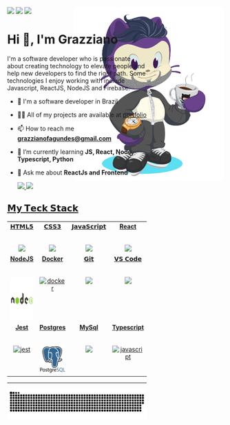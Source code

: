 <div> 
  <a href="https://www.instagram.com/grazzianoborgesfagundes/" target="_blank"><img src="https://img.shields.io/badge/-Instagram-%23E4405F?style=for-the-badge&logo=instagram&logoColor=white" target="_blank"></a>
  <a href = "mailto:grazzianofagundes@gmail.com"><img src="https://img.shields.io/badge/-Gmail-%23333?style=for-the-badge&logo=gmail&logoColor=white" target="_blank"></a>
  <a href="https://www.linkedin.com/in/grazziano-fagundes" target="_blank"><img src="https://img.shields.io/badge/-LinkedIn-%230077B5?style=for-the-badge&logo=linkedin&logoColor=white" target="_blank"></a>
  
<!-- <img align='right' src='https://github.com/Grazziano/Grazziano/blob/main/octocat-anime.gif?raw=true' width='150"'> -->
<img src="https://github.com/Grazziano/Grazziano/blob/main/Captura%20de%20tela%20de%202022-02-11%2020-08-54.png" align="right" width="350"/>

<div style="display: flex">
<div>
    <h1 align="left">Hi 👋, I'm Grazziano</h1>
    I'm a software developer who is passionate about creating technology to elevate people and help new developers to find the right path. Some technologies I enjoy working with include Javascript, ReactJS, NodeJS and Firebase.

- 🔭 I'm a software developer in Brazil
- 👨‍💻 All of my projects are available at [portfolio](https://portfolio-j37jbhpox-grazziano.vercel.app/)
- 📫 How to reach me **grazzianofagundes@gmail.com**
- 🌱 I’m currently learning **JS, React, Node, Typescript, Python**
- 💬 Ask me about **ReactJs and Frontend**
  
  <a href="https://github.com/Grazziano">
  <img height="180em" src="https://github-readme-stats.vercel.app/api?username=Grazziano&show_icons=true&theme=dark&include_all_commits=true&count_private=true"/>
  <img height="180em" src="https://github-readme-stats.vercel.app/api/top-langs/?username=Grazziano&layout=compact&langs_count=5&hide=html,blade,c%23&theme=dark"/>
  
   <!-- 
  [![Top Langs](https://github-readme-stats.vercel.app/api/top-langs/?username=Grazziano&hide=html,blade,c%23&langs_count=5&layout=compact&theme=dark)](https://github.com/Grazziano/github-readme-stats)
  ![Grazziano's GitHub stats](https://github-readme-stats.vercel.app/api?username=Grazziano&show_icons=true&theme=dark)
  [![Top Langs](https://github-readme-stats.vercel.app/api/top-langs/?username=Grazziano&layout=compact&theme=dark)](https://github.com/Grazziano/github-readme-stats)
  -->

 
## 𝗠𝘆 𝗧𝗲𝗰𝗸 𝗦𝘁𝗮𝗰𝗸

<table align="center">
  <tbody>
    <tr valign="top">
      <td width="25%" align="center">
        <span>𝗛𝗧𝗠𝗟𝟱</span><br><br><br>
        <img height="64px" src="https://cdn.svgporn.com/logos/html-5.svg">
      </td>
      <td width="25%" align="center">
        <span>𝗖𝗦𝗦𝟯</span><br><br><br>
        <img height="64px" src="https://cdn.svgporn.com/logos/css-3.svg">
      </td>
      <td width="25%" align="center">
        <span>𝗝𝗮𝘃𝗮𝗦𝗰𝗿𝗶𝗽𝘁</span><br><br><br>
        <img height="64px" src="https://cdn.svgporn.com/logos/javascript.svg">
      </td>
      <td width="25%" align="center">
        <span><strong>React</strong>
        </span><br><br><br>
        <img height="64px" src="https://cdn4.iconfinder.com/data/icons/logos-3/600/React.js_logo-512.png">
      </td>
    </tr>
    <tr valign="top">
      <td width="25%" align="center">
        <span><strong>NodeJS</strong>
        </span><br><br><br>
          <img src="https://raw.githubusercontent.com/devicons/devicon/master/icons/nodejs/nodejs-original-wordmark.svg" alt="nodejs" width="100" height="100"/>
      </td>
      <td width="25%" align="center">
        <span><strong>Docker</strong>
        </span><br><br><br>
          <img src="https://www.vectorlogo.zone/logos/docker/docker-official.svg" alt="docker" height="64"/>
      </td>
      <td width="25%" align="center">
        <span>𝗚𝗶𝘁</span><br><br><br>
        <img height="64px" src="https://cdn.svgporn.com/logos/git-icon.svg">
      </td>
      <td width="25%" align="center">
        <span>𝗩𝗦 𝗖𝗼𝗱𝗲</span><br><br><br>
        <img height="64px" src="https://cdn.svgporn.com/logos/visual-studio-code.svg">
      </td>
    </tr>
    <tr valign="top">
      <td width="25%" align="center">
        <span><strong>Jest</strong></span><br><br><br>
          <img src="https://www.vectorlogo.zone/logos/jestjsio/jestjsio-icon.svg" alt="jest" width="64" height="64"/>
      </td>
      <td width="25%" align="center">
        <span><strong>Postgres</strong></span><br><br><br>
          <img src="https://raw.githubusercontent.com/devicons/devicon/master/icons/postgresql/postgresql-original-wordmark.svg" alt="postgresql" height="64"/>
      </td>
      <td width="25%" align="center">
        <span><strong>MySql</strong></span><br><br><br>
        <img height="64px" src="https://www.vectorlogo.zone/logos/mysql/mysql-ar21.svg">
      </td>
      <td width="25%" align="center">
        <span><strong>Typescript</strong></span><br><br><br>
          <img src="https://icongr.am/devicon/typescript-original.svg?size=128&color=currentColor" alt="javascript" height="64"/>
      </td>
    </tr>
  </tbody>
</table>
<hr>
  
<!--   <h3 align="center">Languages:</h3>
    <div align="center">
        <a href="https://developer.mozilla.org/en-US/docs/Web/JavaScript" target="_blank" rel="noreferrer">
            <img src="https://raw.githubusercontent.com/devicons/devicon/master/icons/javascript/javascript-original.svg" alt="javascript" width="100" height="100"/>
        </a>
        <a href="https://www.w3.org/html/" target="_blank" rel="noreferrer">
          <img src="https://raw.githubusercontent.com/devicons/devicon/master/icons/html5/html5-original-wordmark.svg" alt="html5" width="100" height="100"/>
        </a>
        <a href="https://www.w3schools.com/css/" target="_blank" rel="noreferrer">
          <img src="https://raw.githubusercontent.com/devicons/devicon/master/icons/css3/css3-original-wordmark.svg" alt="css3" width="100" height="100"/>
        </a>
        <a href="https://www.php.net" target="_blank" rel="noreferrer">
          <img src="https://raw.githubusercontent.com/devicons/devicon/master/icons/php/php-original.svg" alt="php" width="100" height="100"/>
        </a>
    </div>
</div>
    <h3 align="center">Frameworks:</h3>
    <div align="center">
        <a href="https://reactjs.org/" target="_blank" rel="noreferrer">
        <img src="https://raw.githubusercontent.com/devicons/devicon/master/icons/react/react-original-wordmark.svg" alt="react" width="100" height="100"/>
        </a>
        <a href="https://nodejs.org" target="_blank" rel="noreferrer">
          <img src="https://raw.githubusercontent.com/devicons/devicon/master/icons/nodejs/nodejs-original-wordmark.svg" alt="nodejs" width="100" height="100"/>
        </a>
        <a href="https://laravel.com/" target="_blank" rel="noreferrer">
          <img src="https://raw.githubusercontent.com/devicons/devicon/master/icons/laravel/laravel-plain-wordmark.svg" alt="laravel" width="100" height="100"/>
        </a>
    </div>
    <h3 align="center">Other Tools:</h3>
    <div align="center">
        <a href="https://git-scm.com/" target="_blank" rel="noreferrer">
          <img src="https://www.vectorlogo.zone/logos/git-scm/git-scm-icon.svg" alt="git" width="100" height="100"/>
        </a>
        <a href="https://jestjs.io" target="_blank" rel="noreferrer">
          <img src="https://www.vectorlogo.zone/logos/jestjsio/jestjsio-icon.svg" alt="jest" width="100" height="100"/>
        </a>
        <a href="https://www.mysql.com/" target="_blank" rel="noreferrer">
          <img src="https://raw.githubusercontent.com/devicons/devicon/master/icons/mysql/mysql-original-wordmark.svg" alt="mysql" width="100" height="100"/>
        </a>
        <a href="https://www.docker.com/" target="_blank" rel="noreferrer">
          <img src="https://www.vectorlogo.zone/logos/docker/docker-official.svg" alt="docker" width="100" height="100"/>
        </a>
        <a href="https://www.postgresql.org" target="_blank" rel="noreferrer">
          <img src="https://raw.githubusercontent.com/devicons/devicon/master/icons/postgresql/postgresql-original-wordmark.svg" alt="postgresql" width="100" height="100"/>
        </a>
        <a href="https://redux.js.org/" target="_blank" rel="noreferrer">
          <img src="https://github.com/bestofjs/bestofjs-webui/blob/master/public/logos/redux.dark.svg" alt="redux" width="100" height="100"/>
        </a>
        <a href="https://www.typescriptlang.org/" target="_blank" rel="noreferrer">
            <img src="https://icongr.am/devicon/typescript-original.svg?size=128&color=currentColor" alt="javascript" width="100" height="100"/>
        </a>
    </div> -->
  
  ![Snake animation](https://github.com/Grazziano/Grazziano/blob/output/github-contribution-grid-snake.svg)
  <!-- <img src="https://github.com/Grazziano/Grazziano/blob/main/Captura%20de%20tela%20de%202022-02-11%2020-08-54.png" align="right" width="50%"/> -->
 </div>
</div>


  <!-- <img height="180em" src="https://github-readme-stats.vercel.app/api/top-langs/?username=Grazziano&hide=html&layout=compact=true&theme=dark"/>
  
  [![grazziano](https://github-readme-stats.vercel.app/api/top-langs/?username=Grazziano&hide=html&layout=compact=true&theme=default)](https://github.com/Grazziano/) -->

